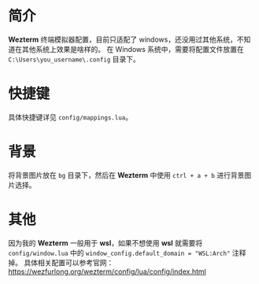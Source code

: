 # 简介

**Wezterm** 终端模拟器配置，目前只适配了 windows，还没用过其他系统，不知道在其他系统上效果是啥样的。
在 Windows 系统中，需要将配置文件放置在 `C:\Users\you_username\.config` 目录下。

# 快捷键

具体快捷键详见 `config/mappings.lua`。

# 背景

将背景图片放在 `bg` 目录下，然后在 **Wezterm** 中使用 `ctrl + a + b` 进行背景图片选择。

# 其他

因为我的 **Wezterm** 一般用于 **wsl**，如果不想使用 **wsl** 就需要将 `config/window.lua` 中的 `window_config.default_domain = "WSL:Arch"` 注释掉。
具体相关配置可以参考官网：https://wezfurlong.org/wezterm/config/lua/config/index.html

